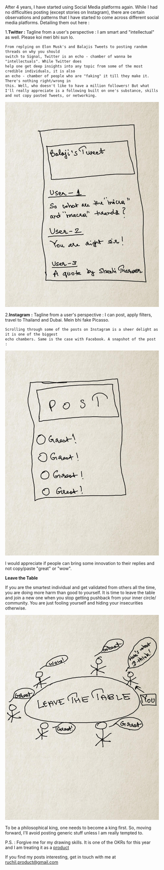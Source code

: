 After 4 years, I have started using Social Media platforms again. While I had no difficulties posting (except stories on Instagram), there are certain observations and patterns that I have started to come across different social media platforms. Detailing them out here : 

1.**Twitter :** Tagline from a user's perspective : I am smart and "intellectual" as well. Please koi 
    meri bhi sun lo. 
    
    From replying on Elon Musk's and Balajis Tweets to posting random threads on why you should 
    switch to Signal, Twitter is an echo - chamber of wanna be "intellectuals". While Twitter does 
    help one get deep insights into any topic from some of the most credible individuals, it is also 
    an echo - chamber of people who are "faking" it till they make it. There's nothing right/wrong in 
    this. Well, who doesn't like to have a million followers! But what I'll really appreciate is a following built on one's substance, skills and not copy pasted Tweets, or networking. 

![image](https://github.com/23Ruchil/Blog/blob/gh-pages/assets/Images/Twitter.jpg?raw=true)

2.**Instagram**  **:** Tagline from a user's perspective : I can post, apply filters, travel to Thailand and 
    Dubai. Mein bhi fake Picasso. 

    Scrolling through some of the posts on Instagram is a sheer delight as it is one of the biggest 
    echo chambers. Same is the case with Facebook. A snapshot of the post : 

![image](https://github.com/23Ruchil/Blog/blob/gh-pages/assets/Images/Instagram.jpg?raw=true)

I would appreciate if people can bring some innovation to their replies and not copy/paste "great" or "wow". 

**Leave the Table**

If you are the smartest individual and get validated from others all the time, you are doing more harm than good to yourself. It is time to leave the table and join a new one when you stop getting pushback from your inner circle/ community. You are just fooling yourself and hiding your insecurities otherwise. 

![image](https://github.com/23Ruchil/Blog/blob/gh-pages/assets/Images/Table.jpg?raw=true)

To be a philosophical king, one needs to become a king first. So, moving forward, I'll avoid posting generic stuff unless I am really tempted to. 

P.S. : Forgive me for my drawing skills. It is one of the OKRs for this year and I am treating it as a [product](https://23ruchil.github.io/Blog/2021/02/01/Everything-Is-A-Product.html) 

If you find my posts interesting, get in touch with me at [ruchil.product@gmail.com](mailto:ruchil.product@gmail.com)